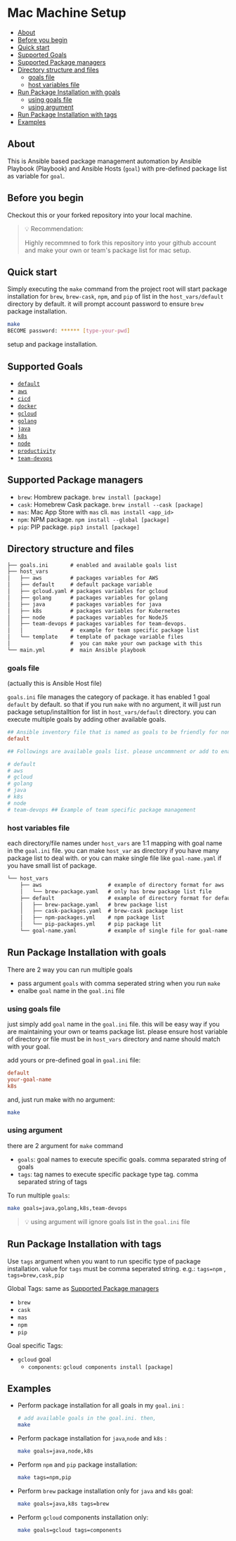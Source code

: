 # Mac Machine Setup

- [About](#about)
- [Before you begin](#before-you-begin)
- [Quick start](#quick-start)
- [Supported Goals](#supported-goals)
- [Supported Package managers](#supported-package-managers)
- [Directory structure and files](#directory-structure-and-files)
  - [goals file](#goals-file)
  - [host variables file](#host-variables-file)
- [Run Package Installation with goals](#run-package-installation-with-goals)
  - [using goals file](#using-goals-file)
  - [using argument](#using-argument)
- [Run Package Installation with tags](#run-package-installation-with-tags)
- [Examples](#examples)

## About

This is Ansible based package management automation by Ansible Playbook (Playbook) and Ansible Hosts (`goal`) with pre-defined package list as variable for `goal`.

## Before you begin

Checkout this or your forked repository into your local machine.

>💡 Recommendation:
>
> Highly recommned to fork this repository into your github account and make your own or team's package list for mac setup.

## Quick start

Simply executing the `make` command from the project root will start package installation for `brew`, `brew-cask`, `npm`, and `pip` of list in the `host_vars/default` directory by default. it will prompt account password to ensure `brew` package installation.

```bash
make
BECOME password: ****** [type-your-pwd]
```

setup and package installation.

## Supported Goals

- [`default`](./host_vars/default/README.md)
- [`aws`](./host_vars/aws/README.md)
- [`cicd`](./host_vars/cicd/README.md)
- [`docker`](./host_vars/docker/README.md)
- [`gcloud`](./host_vars/gcloud/README.md)
- [`golang`](./host_vars/golang/README.md)
- [`java`](./host_vars/java/README.md)
- [`k8s`](./host_vars/k8s/README.md)
- [`node`](./host_vars/node/README.md)
- [`productivity`](./host_vars/productivity/README.md)
- [`team-devops`](./host_vars/team-devops/README.md)

## Supported Package managers

- `brew`: Hombrew package. `brew install [package]`
- `cask`: Homebrew Cask package. `brew install --cask [package]`
- `mas`: Mac App Store with `mas` cli. `mas install <app_id>`
- `npm`: NPM package. `npm install --global [package]`
- `pip`: PIP package. `pip3 install [package]`

## Directory structure and files

```txt
├── goals.ini       # enabled and available goals list
├── host_vars
│   ├── aws         # packages variables for AWS
│   ├── default     # default package variable
│   ├── gcloud.yaml # packages variables for gcloud
│   ├── golang      # packages variables for golang
│   ├── java        # packages variables for java
│   ├── k8s         # packages variables for Kubernetes
│   ├── node        # packages variables for NodeJS
│   ├── team-devops # packages variables for team-devops.
│   │               #  example for team specific package list
│   └── template    # template of package variable files
│                   #  you can make your own package with this
└── main.yml        #  main Ansible playbook
```

### goals file

(actually this is Ansible Host file)

`goals.ini` file manages the category of package. it has enabled 1 goal `default` by default. so that if you run `make` with no argument, it will just run package setup/installtion for list in `host_vars/default` directory.
you can execute multiple goals by adding other available goals.

```ini
## Ansible inventory file that is named as goals to be friendly for non-Ansible users
default

## Followings are available goals list. please uncommnent or add to enable installation of packages

# default
# aws
# gcloud
# golang
# java
# k8s
# node
# team-devops ## Example of team specific package management
```

### host variables file

each directory/file names under `host_vars` are 1:1 mapping with goal name in the `goal.ini` file.
you can make `host_var` as directory if you have many package list to deal with. or you can make single file like `goal-name.yaml` if you have small list of package.

```txt
└── host_vars
    ├── aws                     # example of directory format for aws
    │   └── brew-package.yaml   # only has brew package list file
    ├── default                 # example of directory format for default
    │   ├── brew-package.yaml   # brew package list
    │   ├── cask-packages.yaml  # brew-cask package list
    │   ├── npm-packages.yml    # npm package list
    │   └── pip-packages.yml    # pip package lit
    └── goal-name.yaml          # example of single file for goal-name goal
```

## Run Package Installation with goals

There are 2 way you can run multiple goals

- pass argument `goals` with comma seperated string when you run `make`
- enalbe `goal` name in the `goal.ini` file

### using goals file

just simply add `goal` name in the `goal.ini` file. this will be easy way if you are maintaining your own or teams package list.
please ensure host variable of directory or file must be in `host_vars` directory and name should match with your goal.

add yours or pre-defined goal in `goal.ini` file:

```ini
default
your-goal-name
k8s
```

and, just run make with no argument:

```bash
make
```

### using argument

there are 2 argument for `make` command

- `goals`: goal names to execute specific goals. comma separated string of goals
- `tags`: tag names to execute specific package type tag. comma separated string of tags

To run multiple `goals`:

```bash
make goals=java,golang,k8s,team-devops
```

>💡 using argument will ignore goals list in the `goal.ini` file

## Run Package Installation with tags

Use `tags` argument when you want to run specific type of package installation.
value for `tags` must be comma seperated string. e.g.: `tags=npm` , `tags=brew,cask,pip`

Global Tags: same as [Supported Package managers](#supported-package-managers)

- `brew`
- `cask`
- `mas`
- `npm`
- `pip`

Goal specific Tags:

- `gcloud` goal
  - `components`: `gcloud components install [package]`

## Examples

- Perform package installation for all goals in my `goal.ini` :

  ```bash
  # add available goals in the goal.ini. then,
  make
  ```

- Perform package installation for `java`,`node` and `k8s` :

  ```bash
  make goals=java,node,k8s
  ```

- Perform `npm` and `pip` package installation:

  ```bash
  make tags=npm,pip
  ```

- Perform `brew` package installation only for `java` and `k8s` goal:

  ```bash
  make goals=java,k8s tags=brew
  ```

- Perform `gcloud` components installation only:

  ```bash
  make goals=gcloud tags=components
  ```
